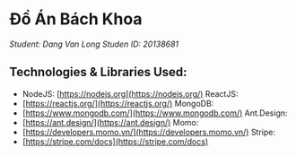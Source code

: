 # Đồ Án Bách Khoa
*Student: Dang Van Long
Studen ID: 20138681*

## Technologies & Libraries Used:

 -  NodeJS: [https://nodejs.org](https://nodejs.org/) ReactJS:
 -  [https://reactjs.org/](https://reactjs.org/) MongoDB:
 -  [https://www.mongodb.com/](https://www.mongodb.com/) Ant.Design:
 -  [https://ant.design/](https://ant.design/) Momo:
 -  [https://developers.momo.vn/](https://developers.momo.vn/) Stripe:
 -  [https://stripe.com/docs](https://stripe.com/docs)


